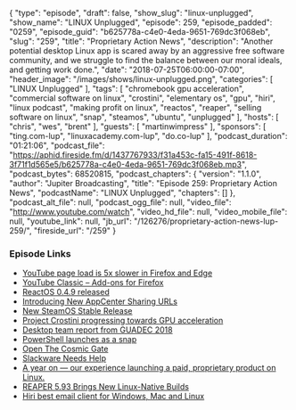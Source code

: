 {
  "type": "episode",
  "draft": false,
  "show_slug": "linux-unplugged",
  "show_name": "LINUX Unplugged",
  "episode": 259,
  "episode_padded": "0259",
  "episode_guid": "b625778a-c4e0-4eda-9651-769dc3f068eb",
  "slug": "259",
  "title": "Proprietary Action News",
  "description": "Another potential desktop Linux app is scared away by an aggressive free software community, and we struggle to find the balance between our moral ideals, and getting work done.",
  "date": "2018-07-25T06:00:00-07:00",
  "header_image": "/images/shows/linux-unplugged.png",
  "categories": [
    "LINUX Unplugged"
  ],
  "tags": [
    "chromebook gpu acceleration",
    "commercial software on linux",
    "crostini",
    "elementary os",
    "gpu",
    "hiri",
    "linux podcast",
    "making profit on linux",
    "reactos",
    "reaper",
    "selling software on linux",
    "snap",
    "steamos",
    "ubuntu",
    "unplugged"
  ],
  "hosts": [
    "chris",
    "wes",
    "brent"
  ],
  "guests": [
    "martinwimpress"
  ],
  "sponsors": [
    "ting.com-lup",
    "linuxacademy.com-lup",
    "do.co-lup"
  ],
  "podcast_duration": "01:21:06",
  "podcast_file": "https://aphid.fireside.fm/d/1437767933/f31a453c-fa15-491f-8618-3f71f1d565e5/b625778a-c4e0-4eda-9651-769dc3f068eb.mp3",
  "podcast_bytes": 68520815,
  "podcast_chapters": {
    "version": "1.1.0",
    "author": "Jupiter Broadcasting",
    "title": "Episode 259: Proprietary Action News",
    "podcastName": "LINUX Unplugged",
    "chapters": []
  },
  "podcast_alt_file": null,
  "podcast_ogg_file": null,
  "video_file": "http://www.youtube.com/watch",
  "video_hd_file": null,
  "video_mobile_file": null,
  "youtube_link": null,
  "jb_url": "/126276/proprietary-action-news-lup-259/",
  "fireside_url": "/259"
}


### Episode Links

  * [YouTube page load is 5x slower in Firefox and Edge](https://twitter.com/cpeterso/status/1021626510296285185 "YouTube page load is 5x slower in Firefox and Edge")
  * [YouTube Classic – Add-ons for Firefox](https://addons.mozilla.org/en-US/firefox/addon/youtube-classic/ "YouTube Classic – Add-ons for Firefox")
  * [ReactOS 0.4.9 released](https://www.reactos.org/project-news/reactos-049-released "ReactOS 0.4.9 released")
  * [Introducing New AppCenter Sharing URLs](https://medium.com/elementaryos/introducing-new-appcenter-sharing-urls-4da5ee92f12d "Introducing New AppCenter Sharing URLs")
  * [New SteamOS Stable Release](https://news.softpedia.com/news/new-steamos-stable-release-brings-latest-updates-from-debian-gnu-linux-8-11-522086.shtml "New SteamOS Stable Release")
  * [Project Crostini progressing towards GPU acceleration](https://www.aboutchromebooks.com/news/project-crostini-progressing-towards-gpu-acceleration-for-chromebooks-running-linux-apps/ "Project Crostini progressing towards GPU acceleration")
  * [Desktop team report from GUADEC 2018](https://blog.ubuntu.com/2018/07/23/desktop-team-report-from-guadec-2018 "Desktop team report from GUADEC 2018")
  * [PowerShell launches as a snap](https://blog.ubuntu.com/2018/07/20/powershell-launches-as-a-snap "PowerShell launches as a snap")
  * [Open The Cosmic Gate](https://didrocks.fr/2018/07/24/open-the-cosmic-gate-a-beautiful-theme-gets-a-beautiful-name/ "Open The Cosmic Gate")
  * [Slackware Needs Help](https://www.linuxquestions.org/questions/slackware-14/donating-to-slackware-4175634729/#post5882751 "Slackware Needs Help")
  * [A year on — our experience launching a paid, proprietary product on Linux.](https://blog.hiri.com/a-year-on-our-experience-launching-a-paid-proprietary-product-on-linux-db4f9116be08 "A year on — our experience launching a paid, proprietary product on Linux.")
  * [REAPER 5.93 Brings New Linux-Native Builds](https://www.phoronix.com/scan.php?page=news_item&px=REAPER-DAW-5.93-Linux "REAPER 5.93 Brings New Linux-Native Builds")
  * [Hiri best email client for Windows, Mac and Linux](https://www.hiri.com/ "Hiri best email client for Windows, Mac and Linux")


